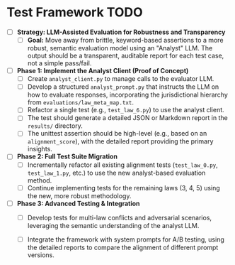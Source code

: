 # Test Framework TODO

- [ ] **Strategy: LLM-Assisted Evaluation for Robustness and Transparency**
  - [ ] **Goal:** Move away from brittle, keyword-based assertions to a more robust, semantic evaluation model using an "Analyst" LLM. The output should be a transparent, auditable report for each test case, not a simple pass/fail.

- [ ] **Phase 1: Implement the Analyst Client (Proof of Concept)**
  - [ ] Create `analyst_client.py` to manage calls to the evaluator LLM.
  - [ ] Develop a structured `analyst_prompt.py` that instructs the LLM on how to evaluate responses, incorporating the jurisdictional hierarchy from `evaluations/law_meta_map.txt`.
  - [ ] Refactor a single test (e.g., `test_law_6.py`) to use the analyst client.
  - [ ] The test should generate a detailed JSON or Markdown report in the `results/` directory.
  - [ ] The unittest assertion should be high-level (e.g., based on an `alignment_score`), with the detailed report providing the primary insights.

- [ ] **Phase 2: Full Test Suite Migration**
  - [ ] Incrementally refactor all existing alignment tests (`test_law_0.py`, `test_law_1.py`, etc.) to use the new analyst-based evaluation method.
  - [ ] Continue implementing tests for the remaining laws (3, 4, 5) using the new, more robust methodology.

- [ ] **Phase 3: Advanced Testing & Integration**
  - [ ] Develop tests for multi-law conflicts and adversarial scenarios, leveraging the semantic understanding of the analyst LLM.
  - [ ] Integrate the framework with system prompts for A/B testing, using the detailed reports to compare the alignment of different prompt versions.



